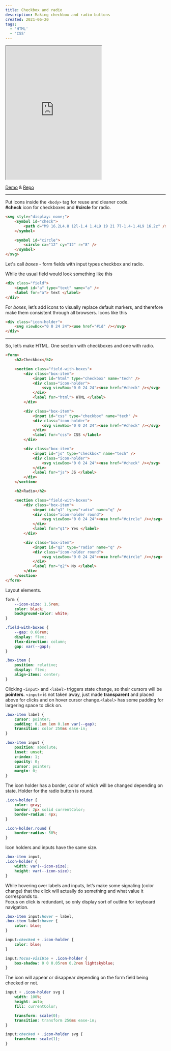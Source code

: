 ```yaml
---
title: Checkbox and radio
description: Making checkbox and radio buttons
created: 2021-06-20
tags:
  - 'HTML'
  - 'CSS'
---
```


<iframe src="https://diogenesofweb.github.io/demo-form-checkbox-radio/"
        title="Demo: checkbox and radio " 
        width="300" height="420">
</iframe>

[Demo](https://diogenesofweb.github.io/demo-form-checkbox-radio/) & [Repo](https://github.com/diogenesofweb/demo-form-checkbox-radio)

---

Put icons inside the `<body>` tag for reuse and cleaner code.\
**#check** icon for checkboxes and **#circle** for radio.

```html
<svg style="display: none;">
	<symbol id="check">
		<path d="M9 16.2L4.8 12l-1.4 1.4L9 19 21 7l-1.4-1.4L9 16.2z" />
	</symbol>

	<symbol id="circle">
		<circle cx="12" cy="12" r="8" />
	</symbol>
</svg>
```

Let's call _boxes_ - form fields with input types checkbox and radio.

While the usual field would look something like this

```html
<div class="field">
	<input id="a" type="text" name="a" />
	<label for="a"> text </label>
</div>
```

For _boxes_, let’s add icons to visually replace default markers, and therefore make them consistent through all browsers.
Icons like this

```html
<div class="icon-holder">
	<svg viewBox="0 0 24 24"><use href="#id" /></svg>
</div>
```

---

So, let’s make HTML. One section with checkboxes and one with radio.

```html
<form>
	<h2>Checkbox</h2>

	<section class="field-with-boxes">
		<div class="box-item">
			<input id="html" type="checkbox" name="tech" />
			<div class="icon-holder">
				<svg viewBox="0 0 24 24"><use href="#check" /></svg>
			</div>
			<label for="html"> HTML </label>
		</div>

		<div class="box-item">
			<input id="css" type="checkbox" name="tech" />
			<div class="icon-holder">
				<svg viewBox="0 0 24 24"><use href="#check" /></svg>
			</div>
			<label for="css"> CSS </label>
		</div>

		<div class="box-item">
			<input id="js" type="checkbox" name="tech" />
			<div class="icon-holder">
				<svg viewBox="0 0 24 24"><use href="#check" /></svg>
			</div>
			<label for="js"> JS </label>
		</div>
	</section>

	<h2>Radio</h2>

	<section class="field-with-boxes">
		<div class="box-item">
			<input id="q1" type="radio" name="q" />
			<div class="icon-holder round">
				<svg viewBox="0 0 24 24"><use href="#circle" /></svg>
			</div>
			<label for="q1"> Yes </label>
		</div>

		<div class="box-item">
			<input id="q2" type="radio" name="q" />
			<div class="icon-holder round">
				<svg viewBox="0 0 24 24"><use href="#circle" /></svg>
			</div>
			<label for="q2"> No </label>
		</div>
	</section>
</form>
```

Layout elements.

```css
form {
	--icon-size: 1.5rem;
	color: black;
	background-color: white;
}

.field-with-boxes {
	--gap: 0.66rem;
	display: flex;
	flex-direction: column;
	gap: var(--gap);
}

.box-item {
	position: relative;
	display: flex;
	align-items: center;
}
```

Clicking `<input>` and `<label>` triggers state change, so their cursors will be **pointers**.
`<input>` is not taken away, just made **transparent** and placed above for clicks and on hover cursor change.`<label>` has some padding for largering space to click on.

```css
.box-item label {
	cursor: pointer;
	padding: 0.1em 1em 0.1em var(--gap);
	transition: color 250ms ease-in;
}

.box-item input {
	position: absolute;
	inset: unset;
	z-index: 1;
	opacity: 0;
	cursor: pointer;
	margin: 0;
}
```

The icon holder has a border, color of which will be changed depending on state. Holder for the radio button is round.

```css
.icon-holder {
	color: gray;
	border: 2px solid currentColor;
	border-radius: 4px;
}

.icon-holder.round {
	border-radius: 50%;
}
```

Icon holders and inputs have the same size.

```css
.box-item input,
.icon-holder {
	width: var(--icon-size);
	height: var(--icon-size);
}
```

While hovering over labels and inputs, let’s make some signaling (color change) that the click will actually do something and what value it corresponds to.\
Focus on click is redundant, so only display sort of outline for keyboard navigation.

```css
.box-item input:hover ~ label,
.box-item label:hover {
	color: blue;
}

input:checked + .icon-holder {
	color: blue;
}

input:focus-visible + .icon-holder {
	box-shadow: 0 0 0.05rem 0.2rem lightskyblue;
}
```

The icon will appear or disappear depending on the form field being checked or not.

```css
input + .icon-holder svg {
	width: 100%;
	height: auto;
	fill: currentColor;

	transform: scale(0);
	transition: transform 250ms ease-in;
}

input:checked + .icon-holder svg {
	transform: scale(1);
}
```
